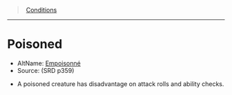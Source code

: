 ﻿---
!Generic
Id: conditions_vo.md#poisoned
ParentLink: conditions_vo.md#conditions
Name: Poisoned
ParentName: Conditions
NameLevel: 1
AltName: '[Empoisonné](hd_conditions_empoisonne.md)'
Source: (SRD p359)
---
> [Conditions](srd_conditions.md)

---

# Poisoned

- AltName: [Empoisonné](hd_conditions_empoisonne.md)
- Source: (SRD p359)

* A poisoned creature has disadvantage on attack rolls and ability checks.

